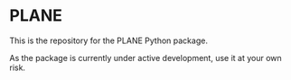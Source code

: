 # PLANE

This is the repository for the PLANE Python package.

As the package is currently under active development, use it at your own risk.